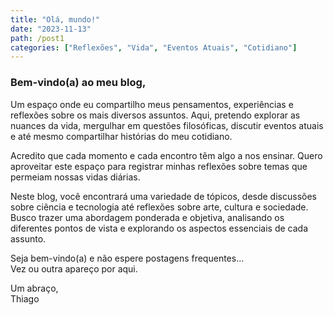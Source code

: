 ```yaml
---
title: "Olá, mundo!"
date: "2023-11-13"
path: /post1
categories: ["Reflexões", "Vida", "Eventos Atuais", "Cotidiano"]
---
```


### Bem-vindo(a) ao meu blog,

Um espaço onde eu compartilho meus pensamentos, experiências e reflexões sobre os mais diversos assuntos. Aqui, pretendo explorar as nuances da vida, mergulhar em questões filosóficas, discutir eventos atuais e até mesmo compartilhar histórias do meu cotidiano.

Acredito que cada momento e cada encontro têm algo a nos ensinar. Quero aproveitar este espaço para registrar minhas reflexões sobre temas que permeiam nossas vidas diárias.

Neste blog, você encontrará uma variedade de tópicos, desde discussões sobre ciência e tecnologia até reflexões sobre arte, cultura e sociedade. Busco trazer uma abordagem ponderada e objetiva, analisando os diferentes pontos de vista e explorando os aspectos essenciais de cada assunto.

Seja bem-vindo(a) e não espere postagens frequentes...  
Vez ou outra apareço por aqui.

Um abraço,  
Thiago

